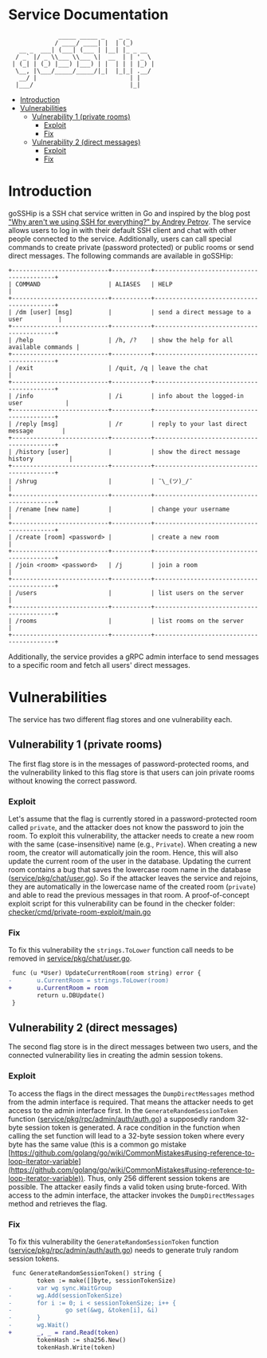 # Service Documentation
```
              _____ _____ _    _ _
             / ____/ ____| |  | (_)
   __ _  ___| (___| (___ | |__| |_ _ __
  / _` |/ _ \\___ \\___ \|  __  | | '_ \
 | (_| | (_) |___) |___) | |  | | | |_) |
  \__, |\___/_____/_____/|_|  |_|_| .__/
   __/ |                          | |
  |___/                           |_|

```

- [Introduction](#introduction)
- [Vulnerabilities](#vulnerabilities)
    * [Vulnerability 1 (private rooms)](#vulnerability-1-private-rooms)
        + [Exploit](#exploit)
        + [Fix](#fix)
    * [Vulnerability 2 (direct messages)](#vulnerability-2-direct-messages)
        + [Exploit](#exploit-1)
        + [Fix](#fix-1)

# Introduction
goSSHip is a SSH chat service written in Go and inspired by the blog post ["Why aren't we using SSH for everything?" by Andrey Petrov](https://shazow.net/posts/ssh-how-does-it-even/).
The service allows users to log in with their default SSH client and chat with other people connected to the service. Additionally, users can call special commands to create private (password protected) or public rooms or send direct messages. The following commands are available in goSSHip:

```
+---------------------------+-----------+------------------------------------------+
| COMMAND                   | ALIASES   | HELP                                     |
+---------------------------+-----------+------------------------------------------+
| /dm [user] [msg]          |           | send a direct message to a user          |
+---------------------------+-----------+------------------------------------------+
| /help                     | /h, /?    | show the help for all available commands |
+---------------------------+-----------+------------------------------------------+
| /exit                     | /quit, /q | leave the chat                           |
+---------------------------+-----------+------------------------------------------+
| /info                     | /i        | info about the logged-in user            |
+---------------------------+-----------+------------------------------------------+
| /reply [msg]              | /r        | reply to your last direct message        |
+---------------------------+-----------+------------------------------------------+
| /history [user]           |           | show the direct message history          |
+---------------------------+-----------+------------------------------------------+
| /shrug                    |           | ¯\_(ツ)_/¯                               |
+---------------------------+-----------+------------------------------------------+
| /rename [new name]        |           | change your username                     |
+---------------------------+-----------+------------------------------------------+
| /create [room] <password> |           | create a new room                        |
+---------------------------+-----------+------------------------------------------+
| /join <room> <password>   | /j        | join a room                              |
+---------------------------+-----------+------------------------------------------+
| /users                    |           | list users on the server                 |
+---------------------------+-----------+------------------------------------------+
| /rooms                    |           | list rooms on the server                 |
+---------------------------+-----------+------------------------------------------+
```

Additionally, the service provides a gRPC admin interface to send messages to a specific room and fetch all users' direct messages.

# Vulnerabilities
The service has two different flag stores and one vulnerability each.

## Vulnerability 1 (private rooms)
The first flag store is in the messages of password-protected rooms, and the vulnerability linked to this flag store is that users can join private rooms without knowing the correct password.

### Exploit
Let's assume that the flag is currently stored in a password-protected room called `private`, and the attacker does not know the password to join the room. To exploit this vulnerability, the attacker needs to create a new room with the same (case-insensitive) name (e.g., `Private`). When creating a new room, the creator will automatically join the room. Hence, this will also update the current room of the user in the database. Updating the current room contains a bug that saves the lowercase room name in the database ([service/pkg/chat/user.go](../service/pkg/chat/user.go#L120)). So if the attacker leaves the service and rejoins, they are automatically in the lowercase name of the created room (`private`)  and able to read the previous messages in that room.
A proof-of-concept exploit script for this vulnerability can be found in the checker folder: [checker/cmd/private-room-exploit/main.go](../checker/cmd/private-room-exploit/main.go)

### Fix
To fix this vulnerability the `strings.ToLower` function call needs to be removed in [service/pkg/chat/user.go](../service/pkg/chat/user.go#L120).
```diff
 func (u *User) UpdateCurrentRoom(room string) error {
-       u.CurrentRoom = strings.ToLower(room)
+       u.CurrentRoom = room
        return u.DBUpdate()
 }
````

## Vulnerability 2 (direct messages)
The second flag store is in the direct messages between two users, and the connected vulnerability lies in creating the admin session tokens.

### Exploit
To access the flags in the direct messages the `DumpDirectMessages` method from the admin interface is required. That means the attacker needs to get access to the admin interface first.
In the `GenerateRandomSessionToken` function ([service/pkg/rpc/admin/auth/auth.go](..service/pkg/rpc/admin/auth/auth.go#L36)) a supposedly random 32-byte session token is generated. A race condition in the function when calling the set function will lead to a 32-byte session token where every byte has the same value (this is a common go mistake [https://github.com/golang/go/wiki/CommonMistakes#using-reference-to-loop-iterator-variable](https://github.com/golang/go/wiki/CommonMistakes#using-reference-to-loop-iterator-variable)). Thus, only 256 different session tokens are possible. The attacker easily finds a valid token using brute-forced.
With access to the admin interface, the attacker invokes the `DumpDirectMessages` method and retrieves the flag.

### Fix
To fix this vulnerability the `GenerateRandomSessionToken` function ([service/pkg/rpc/admin/auth/auth.go](..service/pkg/rpc/admin/auth/auth.go#L36)) needs to generate truly random session tokens.
```diff
 func GenerateRandomSessionToken() string {
        token := make([]byte, sessionTokenSize)
-       var wg sync.WaitGroup
-       wg.Add(sessionTokenSize)
-       for i := 0; i < sessionTokenSize; i++ {
-               go set(&wg, &token[i], &i)
-       }
-       wg.Wait()
+       _, _ = rand.Read(token)
        tokenHash := sha256.New()
        tokenHash.Write(token)
```
